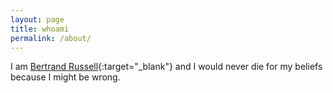 ```yaml
---
layout: page
title: whoami
permalink: /about/
---
```


I am [Bertrand Russell](https://en.wikipedia.org/wiki/Bertrand_Russell){:target="_blank"} and I would never die for my beliefs because I might be wrong.
